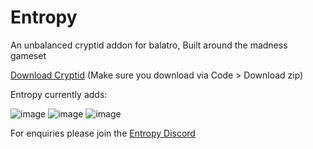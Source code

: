 
# Entropy
An unbalanced cryptid addon for balatro, Built around the madness gameset

[Download Cryptid](https://github.com/SpectralPack/Cryptid/) (Make sure you download via Code > Download zip)

Entropy currently adds:

![image](https://github.com/user-attachments/assets/08305112-cd4b-4e43-b82c-ae462f11e55d)
![image](https://github.com/user-attachments/assets/9da13205-bd78-4b58-8bd2-60a1af3cf2e7)
![image](https://github.com/user-attachments/assets/bb1e1514-5c95-4bab-87f2-8a20c7a104cf)

For enquiries please join the [Entropy Discord](https://discord.gg/beqqy4Bb7m)
